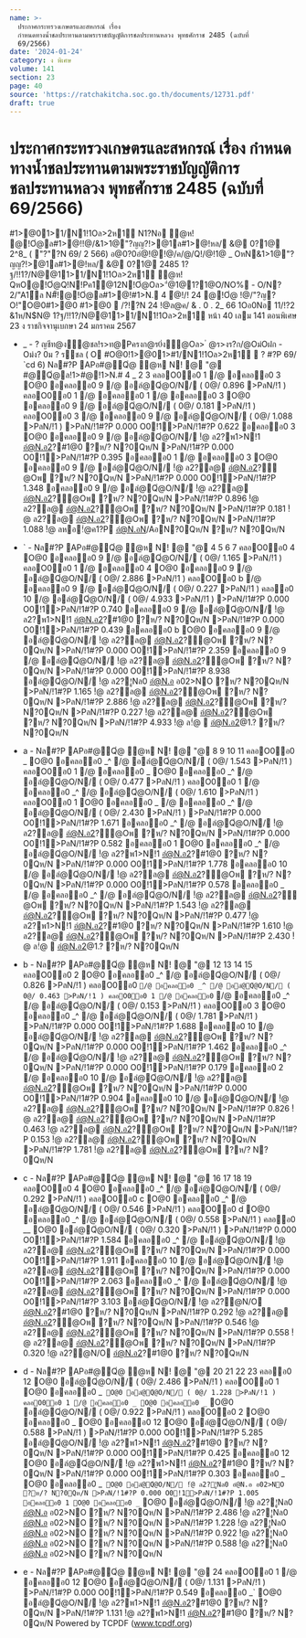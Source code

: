 ```yaml
---
name: >-
  ประกาศกระทรวงเกษตรและสหกรณ์ เรื่อง
  กำหนดทางน้ำชลประทานตามพระราชบัญญัติการชลประทานหลวง พุทธศักราช 2485 (ฉบับที่
  69/2566)
date: '2024-01-24'
category: ง พิเศษ
volume: 141
section: 23
page: 40
source: 'https://ratchakitcha.soc.go.th/documents/12731.pdf'
draft: true
---
```


# ประกาศกระทรวงเกษตรและสหกรณ์ เรื่อง กำหนดทางน้ำชลประทานตามพระราชบัญญัติการชลประทานหลวง พุทธศักราช 2485 (ฉบับที่ 69/2566)

#1>@01>1/N1!1Oล>2ห1์ N1?Nอ ํ@ห! @!Oํ@ล#1>@!!@/&1>1@"?ญญ?!>@1ล#1>@!หล/ &@ 0?1@ 2^8_ ( "?"?N 69/ 2 566) อ@0?0อํ@!@!@/ค/@/Q!/@!1@ _ OหN&1>1@"?ญญ?!>@1ล#1>@!หล/ &@ 0?1@ 2485 1?ฐ/!!1?/N@@11>1/N1!1Oล>2ห1์ ํ@ห! QหO@!Oํ@Q!N!Pค1@12N!Oํ@Oล>"ํ@1@1?1@O/NO% - O/N? 2/"A1์ล N#็!@!Oํ@ล#1>@!#1>N. 4 ํ@!/! 24 @!Oํ@ !@/"?ญ?O!"O@0#1>@0 #1>@0  /?!?N 24 !@ล@ค/ & . 0 . 2_ 66 1Oอ0Nอ 11/!?2 &1ห/N$N@ 1?ฐ/!!1?/N@@11>1/N1!1Oล>2ห1์ หน้า 40 เลม 141 ตอนพิเศษ 23 ง ราชกิจจานุเบกษา 24 มกราคม 2567

- _ - ? ญชีท@ง้ํ@ชล!ร>ท@Pครงก@ร0่ง้ํ@Oล> ํ @ร>งร?ก/@Oม่Oฝก - Oม่ง? 0ม ? ร์ชล ( O #O@0!1>@01>#1/N1!1Oล>2ห1์  ? #?P 69/ `cd 6) Nล#?P APอ#@Qํ@ ํ@ห N! @ "@ #@Qํ@ล!1>#@!1>N.# 4 _ 2 3 คลอO0อ0 1 /@ อคลออ0 3 O@0 อคลออ0 9 /@ อลํ@Qํ@O/N/ ( 0@/ 0.896 >PลN/!1 ) คลอO0อ0 1 /@ อคลออ0 1 /@ อคลออ0 3 O@0 อคลออ0 9 /@ อลํ@Qํ@O/N/ ( 0@/ 0.181 >PลN/!1 ) คลอO0อ0 3 /@ อคลออ0 9 /@ อลํ@Qํ@O/N/ ( 0@/ 1.088 >PลN/!1 ) >PลN/!1#?P 0.000 O0!1>PลN/!1#?P 0.622 อคลออ0 3 O@0 อคลออ0 9 /@ อลํ@Qํ@O/N/ !ํ@ ล2?พ1>N!1 อํ@N.อ2?#1@0 ?ห/? N?0Qห/N >PลN/!1#?P 0.000 O0!1>PลN/!1#?P 0.395 อคลออ0 1 /@ อคลออ0 3 O@0 อคลออ0 9 /@ อลํ@Qํ@O/N/ !ํ@ ล2?ล@ อํ@N.อ2?ํ@Oพ ?ห/? N?0Qห/N >PลN/!1#?P 0.000 O0!1>PลN/!1#?P 1.348 อคลออ0 9 /@ อลํ@Qํ@O/N/ !ํ@ ล2?ล@ อํ@N.อ2?ํ@Oพ ?ห/? N?0Qห/N >PลN/!1#?P 0.896 !ํ@ ล2?ล@ อํ@N.อ2?ํ@Oพ ?ห/? N?0Qห/N >PลN/!1#?P 0.181 !ํ@ ล2?ล@ อํ@N.อ2?ํ@Oพ ?ห/? N?0Qห/N >PลN/!1#?P 1.088 !ํ@ ลหอ!่@ค1?P อํ@N.อN/AอN?0Qห/N ?ห/? N?0Qห/N

- ` - Nล#?P APอ#@Qํ@ ํ@ห N! @ "@ 4 5 6 7 คลอO0อ0 4 O@0 อคลออ0 9 /@ อลํ@Qํ@O/N/ ( 0@/ 1.165 >PลN/!1 ) คลอO0อ0 1 /@ อคลออ0 4 O@0 อคลออ0 9 /@ อลํ@Qํ@O/N/ ( 0@/ 2.886 >PลN/!1 ) คลอO0อ0 b /@ อคลออ0 9 /@ อลํ@Qํ@O/N/ ( 0@/ 0.227 >PลN/!1 ) คลออ0 10 /@ อลํ@Qํ@O/N/ ( 0@/ 4.933 >PลN/!1 ) >PลN/!1#?P 0.000 O0!1>PลN/!1#?P 0.740 อคลออ0 9 /@ อลํ@Qํ@O/N/ !ํ@ ล2?พ1>N!1 อํ@N.อ2?#1@0 ?ห/? N?0Qห/N >PลN/!1#?P 0.000 O0!1>PลN/!1#?P 0.439 อคลออ0 b O@0 อคลออ0 9 /@ อลํ@Qํ@O/N/ !ํ@ ล2?ล@ อํ@N.อ2?ํ@Oพ ?ห/? N?0Qห/N >PลN/!1#?P 0.000 O0!1>PลN/!1#?P 2.359 อคลออ0 9 /@ อลํ@Qํ@O/N/ !ํ@ ล2?ล@ อํ@N.อ2?ํ@Oพ ?ห/? N?0Qห/N >PลN/!1#?P 0.000 O0!1>PลN/!1#?P 8.938 อลํ@Qํ@O/N/ !ํ@ ล2?!ูNล0 อํ@N.อ อ02>NO ?ห/? N?0Qห/N >PลN/!1#?P 1.165 !ํ@ ล2?ล@ อํ@N.อ2?ํ@Oพ ?ห/? N?0Qห/N >PลN/!1#?P 2.886 !ํ@ ล2?ล@ อํ@N.อ2?ํ@Oพ ?ห/? N?0Qห/N >PลN/!1#?P 0.227 !ํ@ ล2?ล@ อํ@N.อ2?ํ@Oพ ?ห/? N?0Qห/N >PลN/!1#?P 4.933 !ํ@ ล!่@  อํ@N.อ2@1.? ?ห/? N?0Qห/N

- a - Nล#?P APอ#@Qํ@ ํ@ห N! @ "@ 8 9 10 11 คลอO0อ0 _ O@0 อคลออ0 _^ /@ อลํ@Qํ@O/N/ ( 0@/ 1.543 >PลN/!1 ) คลอO0อ0 1 /@ อคลออ0 _ O@0 อคลออ0 _^ /@ อลํ@Qํ@O/N/ ( 0@/ 0.477 >PลN/!1 ) คลอO0อ0 1 /@ อคลออ0 _^ /@ อลํ@Qํ@O/N/ ( 0@/ 1.610 >PลN/!1 ) คลอO0อ0 1 O@0 อคลออ0 _ /@ อคลออ0 _^ /@ อลํ@Qํ@O/N/ ( 0@/ 2.430 >PลN/!1 ) >PลN/!1#?P 0.000 O0!1>PลN/!1#?P 1.671 อคลออ0 _^ /@ อลํ@Qํ@O/N/ !ํ@ ล2?ล@ อํ@N.อ2?ํ@Oพ ?ห/? N?0Qห/N >PลN/!1#?P 0.000 O0!1>PลN/!1#?P 0.582 อคลออ0 1 O@0 อคลออ0 _^ /@ อลํ@Qํ@O/N/ !ํ@ ล2?พ1>N!1 อํ@N.อ2?#1@0 ?ห/? N?0Qห/N >PลN/!1#?P 0.000 O0!1>PลN/!1#?P 1.778 อคลออ0 10 /@ อลํ@Qํ@O/N/ !ํ@ ล2?ล@ อํ@N.อ2?ํ@Oพ ?ห/? N?0Qห/N >PลN/!1#?P 0.000 O0!1>PลN/!1#?P 0.578 อคลออ0 _ /@ อคลออ0 _^ /@ อลํ@Qํ@O/N/ !ํ@ ล2?ล@ อํ@N.อ2?ํ@Oพ ?ห/? N?0Qห/N >PลN/!1#?P 1.543 !ํ@ ล2?ล@ อํ@N.อ2?ํ@Oพ ?ห/? N?0Qห/N >PลN/!1#?P 0.477 !ํ@ ล2?พ1>N!1 อํ@N.อ2?#1@0 ?ห/? N?0Qห/N >PลN/!1#?P 1.610 !ํ@ ล2?ล@ อํ@N.อ2?ํ@Oพ ?ห/? N?0Qห/N >PลN/!1#?P 2.430 !ํ@ ล!่@  อํ@N.อ2@1.? ?ห/? N?0Qห/N

- b - Nล#?P APอ#@Qํ@ ํ@ห N! @ "@ 12 13 14 15 คลอO0อ0 2 O@0 อคลออ0 _^ /@ อลํ@Qํ@O/N/ ( 0@/ 0.826 >PลN/!1 ) คลอO0อ0 ` /@ อคลออ0 _^ /@ อลํ@Qํ@O/N/ ( 0@/ 0.463 >PลN/!1 ) คลอO0อ0 1 /@ อคลออ0 ` /@ อคลออ0 _^ /@ อลํ@Qํ@O/N/ ( 0@/ 0.153 >PลN/!1 ) คลอO0อ0 3 O@0 อคลออ0 _^ /@ อลํ@Qํ@O/N/ ( 0@/ 1.781 >PลN/!1 ) >PลN/!1#?P 0.000 O0!1>PลN/!1#?P 1.688 อคลออ0 10 /@ อลํ@Qํ@O/N/ !ํ@ ล2?ล@ อํ@N.อ2?ํ@Oพ ?ห/? N?0Qห/N >PลN/!1#?P 0.000 O0!1>PลN/!1#?P 1.462 อคลออ0 _^ /@ อลํ@Qํ@O/N/ !ํ@ ล2?ล@ อํ@N.อ2?ํ@Oพ ?ห/? N?0Qห/N >PลN/!1#?P 0.000 O0!1>PลN/!1#?P 0.179 อคลออ0 2 /@ อคลออ0 10 /@ อลํ@Qํ@O/N/ !ํ@ ล2?ล@ อํ@N.อ2?ํ@Oพ ?ห/? N?0Qห/N >PลN/!1#?P 0.000 O0!1>PลN/!1#?P 0.904 อคลออ0 10 /@ อลํ@Qํ@O/N/ !ํ@ ล2?ล@ อํ@N.อ2?ํ@Oพ ?ห/? N?0Qห/N >PลN/!1#?P 0.826 !ํ@ ล2?ล@ อํ@N.อ2?ํ@Oพ ?ห/? N?0Qห/N >PลN/!1#?P 0.463 !ํ@ ล2?ล@ อํ@N.อ2?ํ@Oพ ?ห/? N?0Qห/N >PลN/!1#?P 0.153 !ํ@ ล2?ล@ อํ@N.อ2?ํ@Oพ ?ห/? N?0Qห/N >PลN/!1#?P 1.781 !ํ@ ล2?ล@ อํ@N.อ2?ํ@Oพ ?ห/? N?0Qห/N

- c - Nล#?P APอ#@Qํ@ ํ@ห N! @ "@ 16 17 18 19 คลอO0อ0 4 O@0 อคลออ0 _^ /@ อลํ@Qํ@O/N/ ( 0@/ 0.292 >PลN/!1 ) คลอO0อ0 c O@0 อคลออ0 _^ /@ อลํ@Qํ@O/N/ ( 0@/ 0.546 >PลN/!1 ) คลอO0อ0 d O@0 อคลออ0 _^ /@ อลํ@Qํ@O/N/ ( 0@/ 0.558 >PลN/!1 ) คลออ0 __ O@0 อลํ@Qํ@O/N/ ( 0@/ 0.320 >PลN/!1 ) >PลN/!1#?P 0.000 O0!1>PลN/!1#?P 1.584 อคลออ0 _^ /@ อลํ@Qํ@O/N/ !ํ@ ล2?ล@ อํ@N.อ2?ํ@Oพ ?ห/? N?0Qห/N >PลN/!1#?P 0.000 O0!1>PลN/!1#?P 1.911 อคลออ0 10 /@ อลํ@Qํ@O/N/ !ํ@ ล2?ล@ อํ@N.อ2?ํ@Oพ ?ห/? N?0Qห/N >PลN/!1#?P 0.000 O0!1>PลN/!1#?P 2.063 อคลออ0 _^ /@ อลํ@Qํ@O/N/ !ํ@ ล2?ล@ อํ@N.อ2?ํ@Oพ ?ห/? N?0Qห/N >PลN/!1#?P 0.000 O0!1>PลN/!1#?P 3.103 อลํ@Qํ@O/N/ !ํ@ ล2?@N/O อํ@N.อ2?#1@0 ?ห/? N?0Qห/N >PลN/!1#?P 0.292 !ํ@ ล2?ล@ อํ@N.อ2?ํ@Oพ ?ห/? N?0Qห/N >PลN/!1#?P 0.546 !ํ@ ล2?ล@ อํ@N.อ2?ํ@Oพ ?ห/? N?0Qห/N >PลN/!1#?P 0.558 !ํ@ ล2?ล@ อํ@N.อ2?ํ@Oพ ?ห/? N?0Qห/N >PลN/!1#?P 0.320 !ํ@ ล2?@N/O อํ@N.อ2?#1@0 ?ห/? N?0Qห/N

- d - Nล#?P APอ#@Qํ@ ํ@ห N! @ "@ 20 21 22 23 คลออ0 12 O@0 อลํ@Qํ@O/N/ ( 0@/ 2.486 >PลN/!1 ) คลอO0อ0 1 O@0 อคลออ0 _` O@0 อลํ@Qํ@O/N/ ( 0@/ 1.228 >PลN/!1 ) คลอO0อ0 1 /@ อคลออ0 _ O@0 อคลออ0 _` O@0 อลํ@Qํ@O/N/ ( 0@/ 0.922 >PลN/!1 ) คลอO0อ0 2 O@0 อคลออ0 _ O@0 อคลออ0 12 O@0 อลํ@Qํ@O/N/ ( 0@/ 0.588 >PลN/!1 ) >PลN/!1#?P 0.000 O0!1>PลN/!1#?P 5.285 อลํ@Qํ@O/N/ !ํ@ ล2?พ1>N!1 อํ@N.อ2?#1@0 ?ห/? N?0Qห/N >PลN/!1#?P 0.000 O0!1>PลN/!1#?P 0.425 อคลออ0 12 O@0 อลํ@Qํ@O/N/ !ํ@ ล2?พ1>N!1 อํ@N.อ2?#1@0 ?ห/? N?0Qห/N >PลN/!1#?P 0.000 O0!1>PลN/!1#?P 0.303 อคลออ0 _ O@0 อคลออ0 _` O@0 อลํ@Qํ@O/N/ !ํ@ ล2?!ูNล0 อํ@N.อ อ02>NO ?ห/? N?0Qห/N >PลN/!1#?P 0.000 O0!1>PลN/!1#?P 1.005 อคลออ0 1 O@0 อคลออ0 _` O@0 อลํ@Qํ@O/N/ !ํ@ ล2?!ูNล0 อํ@N.อ อ02>NO ?ห/? N?0Qห/N >PลN/!1#?P 2.486 !ํ@ ล2?!ูNล0 อํ@N.อ อ02>NO ?ห/? N?0Qห/N >PลN/!1#?P 1.228 !ํ@ ล2?!ูNล0 อํ@N.อ อ02>NO ?ห/? N?0Qห/N >PลN/!1#?P 0.922 !ํ@ ล2?!ูNล0 อํ@N.อ อ02>NO ?ห/? N?0Qห/N >PลN/!1#?P 0.588 !ํ@ ล2?!ูNล0 อํ@N.อ อ02>NO ?ห/? N?0Qห/N

- e - Nล#?P APอ#@Qํ@ ํ@ห N! @ "@ 24 คลอO0อ0 1 /@ อคลออ0 12 O@0 อลํ@Qํ@O/N/ ( 0@/ 1.131 >PลN/!1 ) >PลN/!1#?P 0.000 O0!1>PลN/!1#?P 0.549 อคลออ0 _` O@0 อลํ@Qํ@O/N/ !ํ@ ล2?พ1>N!1 อํ@N.อ2?#1@0 ?ห/? N?0Qห/N >PลN/!1#?P 1.131 !ํ@ ล2?พ1>N!1 อํ@N.อ2?#1@0 ?ห/? N?0Qห/N Powered by TCPDF (www.tcpdf.org)
